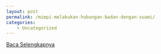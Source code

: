 ```yaml
---
layout: post
permalink: /mimpi-melakukan-hubungan-badan-dengan-suami/
categories:
    - Uncategorized
---
```


[Baca Selengkapnya](/05)